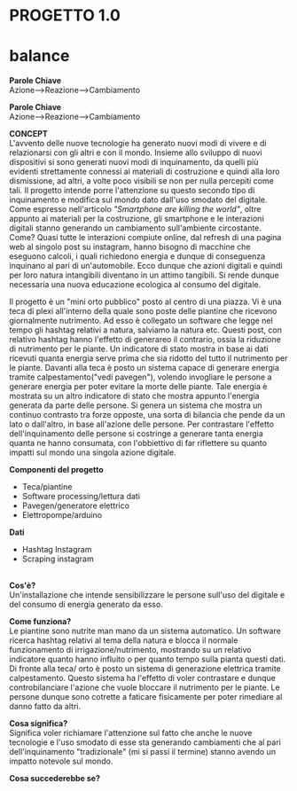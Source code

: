# **PROGETTO 1.0**<br>
# **balance**


**Parole Chiave**<br>Azione-->Reazione-->Cambiamento


**Parole Chiave**<br>Azione-->Reazione-->Cambiamento


**CONCEPT**<br>
L'avvento delle nuove tecnologie ha generato nuovi modi di vivere e di relazionarsi con gli altri e con il mondo. Insieme allo sviluppo di nuovi dispositivi si sono generati nuovi modi di inquinamento, da quelli più evidenti strettamente connessi ai materiali di costruzione e quindi alla loro dismissione, ad altri, a volte poco visibili se non per nulla percepiti come tali. Il progetto intende porre l'attenzione su questo secondo tipo di inquinamento e modifica sul mondo dato dall'uso smodato del digitale. Come espresso nell'articolo _*"Smartphone are killing the world"*_, oltre appunto ai materiali per la costruzione, gli smartphone e le interazioni digitali stanno generando un cambiamento sull'ambiente circostante. Come? Quasi tutte le interazioni compiute online, dal refresh di una pagina web al singolo post su instagram, hanno bisogno di macchine che eseguono calcoli, i quali richiedono energia e dunque di conseguenza inquinano al pari di un'automobile. Ecco dunque che azioni digitali e quindi per loro natura intangibili diventano in un attimo tangibili. Si rende dunque necessaria una nuova educazione ecologica al consumo del digitale. 



Il progetto è un "mini orto pubblico" posto al centro di una piazza. Vi è una teca di plexi all'interno della quale sono poste delle piantine che ricevono giornalmente nutrimento. Ad esso è collegato un software che legge nel tempo gli hashtag relativi a natura, salviamo la natura etc. Questi post, con relativo hashtag hanno l'effetto di generareo il contrario, ossia la riduzione di nutrimento per le piante. Un indicatore di stato mostra in base ai dati ricevuti quanta energia serve prima che sia ridotto del tutto il nutrimento per le piante. Davanti alla teca è posto un sistema capace di generare energia tramite calpestamento("vedi pavegen"), volendo invogliare le persone a generare energia per poter evitare la morte delle piante. Tale energia è mostrata su un altro indicatore di stato che mostra appunto l'energia generata da parte delle persone. 
Si genera un sistema che mostra un continuo contrasto tra forze opposte, una sorta di bilancia che pende da un lato o dall'altro, in base all'azione delle persone. Per contrastare l'effetto dell'inquinamento delle persone si costringe a generare tanta energia quanta ne hanno consumata, con l'obbiettivo di far riflettere su quanto impatti sul mondo una singola azione digitale.


**Componenti del progetto**<br>
* Teca/piantine
* Software processing/lettura dati
* Pavegen/generatore elettrico
* Elettropompe/arduino

**Dati**<br>
* Hashtag Instagram<br>
* Scraping instagram<br><br>

**Cos'è?**<br>
Un'installazione che intende sensibilizzare le persone sull'uso del digitale e del consumo di energia generato da esso.

**Come funziona?**<br>
Le piantine sono nutrite man mano da un sistema automatico. Un software ricerca hashtag relativi al tema della natura e blocca il normale funzionamento di irrigazione/nutrimento, mostrando su un relativo indicatore quanto hanno influito o per quanto tempo sulla pianta questi dati.
Di fronte alla teca/ orto è posto un sistema di generazione elettrica tramite calpestamento. Questo sistema ha l'effetto di voler contrastare e dunque controbilanciare l'azione che vuole bloccare il nutrimento per le piante. Le persone dunque sono cotrette a faticare fisicamente per poter rimediare al danno fatto da altri.

**Cosa significa?**<br>
Significa voler richiamare l'attenzione sul fatto che anche le nuove tecnologie e l'uso smodato di esse sta generando cambiamenti che al pari dell'inquinamento "tradizionale" (mi si passi il termine) stanno avendo un impatto notevole sul mondo.

**Cosa succederebbe se?**<br>




